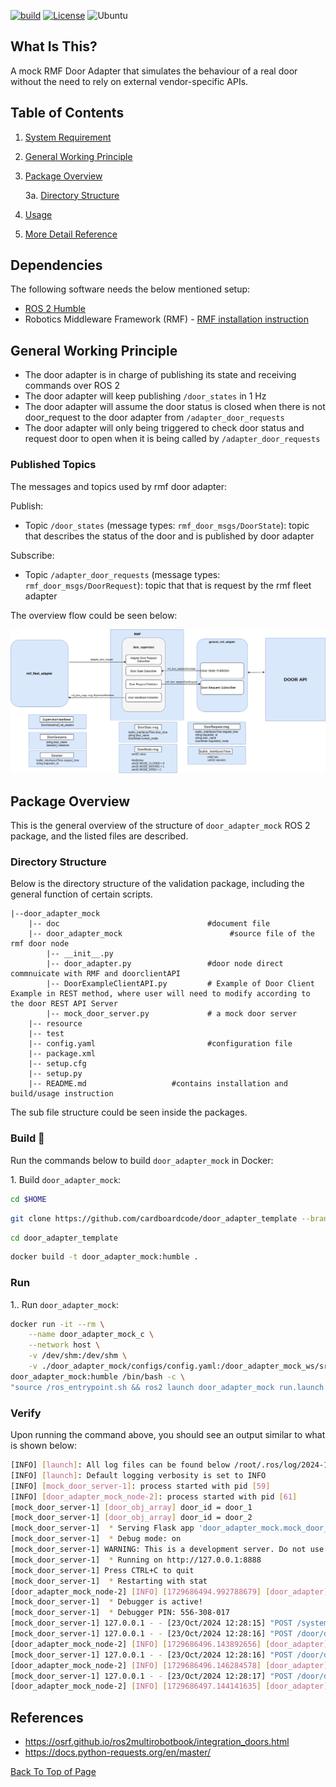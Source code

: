 [![build](https://github.com/cardboardcode/door_adapter_template/actions/workflows/industrial_ci_action.yml/badge.svg)](https://github.com/cardboardcode/door_adapter_template/actions/workflows/industrial_ci_action.yml)
[![License](https://img.shields.io/badge/License-Apache%202.0-blue.svg)](https://opensource.org/licenses/Apache-2.0)
![Ubuntu](https://img.shields.io/badge/Ubuntu-E95420?style=for-the-badge&logo=ubuntu&logoColor=white)

## **What Is This?**

A mock RMF Door Adapter that simulates the behaviour of a real door without the need to rely on external vendor-specific APIs.

## **Table of Contents**

1. [System Requirement](#system-requirements)
2. [General Working Principle](#general-working-principle)
3. [Package Overview](#package-overview)
    
    3a. [Directory Structure](#directory-structure)

4. [Usage](#usage)
5. [More Detail Reference](#more-detail-reference)


## **Dependencies**

The following software needs the below mentioned setup:
* <a href="https://docs.ros.org/en/humble/Installation.html">ROS 2 Humble</a>
* Robotics Middleware Framework (RMF) - <a href = "https://github.com/open-rmf/rmf"> RMF installation instruction</a>


## **General Working Principle**

* The door adapter is in charge of publishing its state and receiving commands over ROS 2
* The door adapter will keep publishing `/door_states` in 1 Hz
* The door adapter will assume the door status is closed when there is not door_request to the door adapter from `/adapter_door_requests`
* The door adapter will only being triggered to check door status and request door to open when it is being called by `/adapter_door_requests`

### **Published Topics**

The messages and topics used by rmf door adapter:

Publish:
*  Topic `/door_states` (message types: `rmf_door_msgs/DoorState`): topic that describes the status of the door and is published by door adapter 

Subscribe:
*  Topic `/adapter_door_requests` (message types: `rmf_door_msgs/DoorRequest`): topic that that is request by the rmf fleet adapter

The overview flow could be seen below:

![](doc/RMF_DOOR_Adapter_Architecture.png)


## **Package Overview**

This is the general overview of the structure of `door_adapter_mock` ROS 2 package, and the listed files are described.

### **Directory Structure**
Below is the directory structure of the validation package, including the general function of certain scripts.

    |--door_adapter_mock
        |-- doc                                 #document file
        |-- door_adapter_mock                        #source file of the rmf door node
            |-- __init__.py
            |-- door_adapter.py                 #door node direct commnuicate with RMF and doorclientAPI
            |-- DoorExampleClientAPI.py         # Example of Door Client Example in REST method, where user will need to modify according to the door REST API Server
            |-- mock_door_server.py             # a mock door server
        |-- resource
        |-- test
        |-- config.yaml                         #configuration file
        |-- package.xml
        |-- setup.cfg
        |-- setup.py
        |-- README.md                   #contains installation and build/usage instruction
        
           
The sub file structure could be seen inside the packages.

### **Build** :hammer:

Run the commands below to build `door_adapter_mock` in Docker:

1\. Build `door_adapter_mock`:

```bash
cd $HOME
```

```bash
git clone https://github.com/cardboardcode/door_adapter_template --branch feature/door_adapter_mock --depth 1 --single-branch
```

```bash
cd door_adapter_template
```

```bash
docker build -t door_adapter_mock:humble .
```

### **Run**

1\.. Run `door_adapter_mock`:

```bash
docker run -it --rm \
    --name door_adapter_mock_c \
    --network host \
    -v /dev/shm:/dev/shm \
    -v ./door_adapter_mock/configs/config.yaml:/door_adapter_mock_ws/src/door_adapter_mock/configs/config.yaml \
door_adapter_mock:humble /bin/bash -c \
"source /ros_entrypoint.sh && ros2 launch door_adapter_mock run.launch.xml config_file:=/door_adapter_mock_ws/src/door_adapter_mock/configs/config.yaml"
```

### **Verify**

Upon running the command above, you should see an output similar to what is shown below:

```bash
[INFO] [launch]: All log files can be found below /root/.ros/log/2024-10-23-12-28-14-574052-rosi-0-1
[INFO] [launch]: Default logging verbosity is set to INFO
[INFO] [mock_door_server-1]: process started with pid [59]
[INFO] [door_adapter_mock_node-2]: process started with pid [61]
[mock_door_server-1] [door_obj_array] door_id = door_1
[mock_door_server-1] [door_obj_array] door_id = door_2
[mock_door_server-1]  * Serving Flask app 'door_adapter_mock.mock_door_server'
[mock_door_server-1]  * Debug mode: on
[mock_door_server-1] WARNING: This is a development server. Do not use it in a production deployment. Use a production WSGI server instead.
[mock_door_server-1]  * Running on http://127.0.0.1:8888
[mock_door_server-1] Press CTRL+C to quit
[mock_door_server-1]  * Restarting with stat
[door_adapter_mock_node-2] [INFO] [1729686494.992788679] [door_adapter]: Starting door adapter...
[mock_door_server-1]  * Debugger is active!
[mock_door_server-1]  * Debugger PIN: 556-308-017
[mock_door_server-1] 127.0.0.1 - - [23/Oct/2024 12:28:15] "POST /system/ping HTTP/1.1" 200 -
[mock_door_server-1] 127.0.0.1 - - [23/Oct/2024 12:28:16] "POST /door/door_1/status HTTP/1.1" 200 -
[door_adapter_mock_node-2] [INFO] [1729686496.143892656] [door_adapter]: DoorState = DoorMode.MODE_CLOSED
[mock_door_server-1] 127.0.0.1 - - [23/Oct/2024 12:28:16] "POST /door/door_2/status HTTP/1.1" 200 -
[door_adapter_mock_node-2] [INFO] [1729686496.146284578] [door_adapter]: DoorState = DoorMode.MODE_CLOSED
[mock_door_server-1] 127.0.0.1 - - [23/Oct/2024 12:28:17] "POST /door/door_1/status HTTP/1.1" 200 -
[door_adapter_mock_node-2] [INFO] [1729686497.144141635] [door_adapter]: DoorState = DoorMode.MODE_CLOSED

```


## **References**

- https://osrf.github.io/ros2multirobotbook/integration_doors.html
- https://docs.python-requests.org/en/master/

[Back To Top of Page](#table-of-contents)
